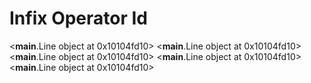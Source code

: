 # Infix Operator Id

<__main__.Line object at 0x10104fd10>
<__main__.Line object at 0x10104fd10>
<__main__.Line object at 0x10104fd10>
<__main__.Line object at 0x10104fd10>
<__main__.Line object at 0x10104fd10>
